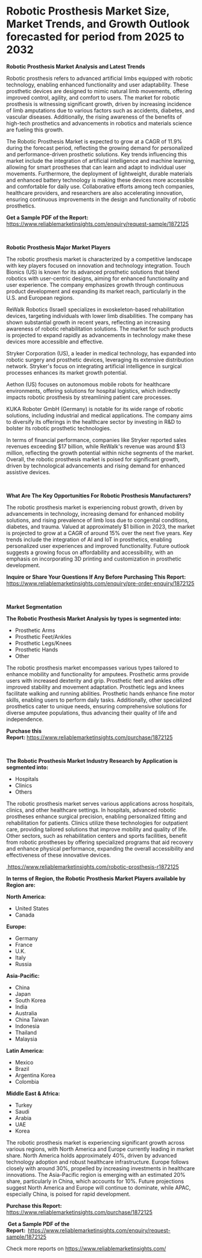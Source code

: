 <p><h1>Robotic Prosthesis Market Size, Market Trends, and Growth Outlook forecasted for period from 2025 to 2032</h1></p><p><strong>Robotic Prosthesis Market Analysis and Latest Trends</strong></p>
<p><p>Robotic prosthesis refers to advanced artificial limbs equipped with robotic technology, enabling enhanced functionality and user adaptability. These prosthetic devices are designed to mimic natural limb movements, offering improved control, agility, and comfort to users. The market for robotic prosthesis is witnessing significant growth, driven by increasing incidence of limb amputations due to various factors such as accidents, diabetes, and vascular diseases. Additionally, the rising awareness of the benefits of high-tech prosthetics and advancements in robotics and materials science are fueling this growth.</p><p>The Robotic Prosthesis Market is expected to grow at a CAGR of 11.9% during the forecast period, reflecting the growing demand for personalized and performance-driven prosthetic solutions. Key trends influencing this market include the integration of artificial intelligence and machine learning, allowing for smart prostheses that can learn and adapt to individual user movements. Furthermore, the deployment of lightweight, durable materials and enhanced battery technology is making these devices more accessible and comfortable for daily use. Collaborative efforts among tech companies, healthcare providers, and researchers are also accelerating innovation, ensuring continuous improvements in the design and functionality of robotic prosthetics.</p></p>
<p><strong>Get a Sample PDF of the Report:&nbsp;</strong> <a href="https://www.reliablemarketinsights.com/enquiry/request-sample/1872125?utm_campaign=2515&utm_medium=2&utm_source=Github&utm_content=ia&utm_term=03032025&utm_id=robotic-prosthesis">https://www.reliablemarketinsights.com/enquiry/request-sample/1872125</a></p>
<p>&nbsp;</p>
<p><strong>Robotic Prosthesis Major Market Players</strong></p>
<p><p>The robotic prosthesis market is characterized by a competitive landscape with key players focused on innovation and technology integration. Touch Bionics (US) is known for its advanced prosthetic solutions that blend robotics with user-centric designs, aiming for enhanced functionality and user experience. The company emphasizes growth through continuous product development and expanding its market reach, particularly in the U.S. and European regions.</p><p>ReWalk Robotics (Israel) specializes in exoskeleton-based rehabilitation devices, targeting individuals with lower limb disabilities. The company has shown substantial growth in recent years, reflecting an increasing awareness of robotic rehabilitation solutions. The market for such products is projected to expand rapidly as advancements in technology make these devices more accessible and effective.</p><p>Stryker Corporation (US), a leader in medical technology, has expanded into robotic surgery and prosthetic devices, leveraging its extensive distribution network. Stryker's focus on integrating artificial intelligence in surgical processes enhances its market growth potential.</p><p>Aethon (US) focuses on autonomous mobile robots for healthcare environments, offering solutions for hospital logistics, which indirectly impacts robotic prosthesis by streamlining patient care processes.</p><p>KUKA Roboter GmbH (Germany) is notable for its wide range of robotic solutions, including industrial and medical applications. The company aims to diversify its offerings in the healthcare sector by investing in R&D to bolster its robotic prosthetic technologies.</p><p>In terms of financial performance, companies like Stryker reported sales revenues exceeding $17 billion, while ReWalk's revenue was around $13 million, reflecting the growth potential within niche segments of the market. Overall, the robotic prosthesis market is poised for significant growth, driven by technological advancements and rising demand for enhanced assistive devices.</p></p>
<p>&nbsp;</p>
<p><strong>What Are The Key Opportunities For Robotic Prosthesis Manufacturers?</strong></p>
<p><p>The robotic prosthesis market is experiencing robust growth, driven by advancements in technology, increasing demand for enhanced mobility solutions, and rising prevalence of limb loss due to congenital conditions, diabetes, and trauma. Valued at approximately $1 billion in 2023, the market is projected to grow at a CAGR of around 15% over the next five years. Key trends include the integration of AI and IoT in prosthetics, enabling personalized user experiences and improved functionality. Future outlook suggests a growing focus on affordability and accessibility, with an emphasis on incorporating 3D printing and customization in prosthetic development.</p></p>
<p><strong>Inquire or Share Your Questions If Any Before Purchasing This Report:</strong> <a href="https://www.reliablemarketinsights.com/enquiry/pre-order-enquiry/1872125?utm_campaign=2515&utm_medium=2&utm_source=Github&utm_content=ia&utm_term=03032025&utm_id=robotic-prosthesis">https://www.reliablemarketinsights.com/enquiry/pre-order-enquiry/1872125</a></p>
<p>&nbsp;</p>
<p><strong>Market Segmentation</strong></p>
<p><strong>The Robotic Prosthesis Market Analysis by types is segmented into:</strong></p>
<p><ul><li>Prosthetic Arms</li><li>Prosthetic Feet/Ankles</li><li>Prosthetic Legs/Knees</li><li>Prosthetic Hands</li><li>Other</li></ul></p>
<p><p>The robotic prosthesis market encompasses various types tailored to enhance mobility and functionality for amputees. Prosthetic arms provide users with increased dexterity and grip. Prosthetic feet and ankles offer improved stability and movement adaptation. Prosthetic legs and knees facilitate walking and running abilities. Prosthetic hands enhance fine motor skills, enabling users to perform daily tasks. Additionally, other specialized prosthetics cater to unique needs, ensuring comprehensive solutions for diverse amputee populations, thus advancing their quality of life and independence.</p></p>
<p><strong>Purchase this Report:&nbsp;</strong><a href="https://www.reliablemarketinsights.com/purchase/1872125?utm_campaign=2515&utm_medium=2&utm_source=Github&utm_content=ia&utm_term=03032025&utm_id=robotic-prosthesis">https://www.reliablemarketinsights.com/purchase/1872125</a></p>
<p>&nbsp;</p>
<p><strong>The Robotic Prosthesis Market Industry Research by Application is segmented into:</strong></p>
<p><ul><li>Hospitals</li><li>Clinics</li><li>Others</li></ul></p>
<p><p>The robotic prosthesis market serves various applications across hospitals, clinics, and other healthcare settings. In hospitals, advanced robotic prostheses enhance surgical precision, enabling personalized fitting and rehabilitation for patients. Clinics utilize these technologies for outpatient care, providing tailored solutions that improve mobility and quality of life. Other sectors, such as rehabilitation centers and sports facilities, benefit from robotic prostheses by offering specialized programs that aid recovery and enhance physical performance, expanding the overall accessibility and effectiveness of these innovative devices.</p></p>
<p><a href="https://www.reliablemarketinsights.com/robotic-prosthesis-r1872125?utm_campaign=2515&utm_medium=2&utm_source=Github&utm_content=ia&utm_term=03032025&utm_id=robotic-prosthesis">&nbsp;https://www.reliablemarketinsights.com/robotic-prosthesis-r1872125</a></p>
<p><strong>In terms of Region, the Robotic Prosthesis Market Players available by Region are:</strong></p>
<p>
    <p> <strong> North America: </strong>
        <ul>
            <li>United States</li>
            <li>Canada</li>
        </ul>
        </p> 
    <p> <strong> Europe: </strong>
        <ul>
            <li>Germany</li>
            <li>France</li>
            <li>U.K.</li>
            <li>Italy</li>
            <li>Russia</li>
        </ul>
        </p> 
    <p> <strong> Asia-Pacific: </strong>
        <ul>
            <li>China</li>
            <li>Japan</li>
            <li>South Korea</li>
            <li>India</li>
            <li>Australia</li>
            <li>China Taiwan</li>
            <li>Indonesia</li>
            <li>Thailand</li>
            <li>Malaysia</li>
        </ul>
        </p> 
    <p> <strong> Latin America: </strong>
        <ul>
            <li>Mexico</li>
            <li>Brazil</li>
            <li>Argentina Korea</li>
            <li>Colombia</li>
        </ul>
        </p> 
    <p> <strong> Middle East & Africa: </strong>
        <ul>
            <li>Turkey</li>
            <li>Saudi</li>
            <li>Arabia</li>
            <li>UAE</li>
            <li>Korea</li>
        </ul>
    </p>
    </p>
<p><p>The robotic prosthesis market is experiencing significant growth across various regions, with North America and Europe currently leading in market share. North America holds approximately 40%, driven by advanced technology adoption and robust healthcare infrastructure. Europe follows closely with around 30%, propelled by increasing investments in healthcare innovations. The Asia-Pacific region is emerging with an estimated 20% share, particularly in China, which accounts for 10%. Future projections suggest North America and Europe will continue to dominate, while APAC, especially China, is poised for rapid development.</p></p>
<p><strong>Purchase this Report: </strong><a href="https://www.reliablemarketinsights.com/purchase/1872125?utm_campaign=2515&utm_medium=2&utm_source=Github&utm_content=ia&utm_term=03032025&utm_id=robotic-prosthesis">https://www.reliablemarketinsights.com/purchase/1872125</a></p>
<p>&nbsp;<strong>Get a Sample PDF of the Report:&nbsp;&nbsp;</strong><a href="https://www.reliablemarketinsights.com/enquiry/request-sample/1872125?utm_campaign=2515&utm_medium=2&utm_source=Github&utm_content=ia&utm_term=03032025&utm_id=robotic-prosthesis">https://www.reliablemarketinsights.com/enquiry/request-sample/1872125</a></p>
<p><strong></strong></p>
<p>Check more reports on <a href="https://www.reliablemarketinsights.com/?utm_campaign=2515&utm_medium=2&utm_source=Github&utm_content=ia&utm_term=03032025&utm_id=robotic-prosthesis">https://www.reliablemarketinsights.com/</a></p>